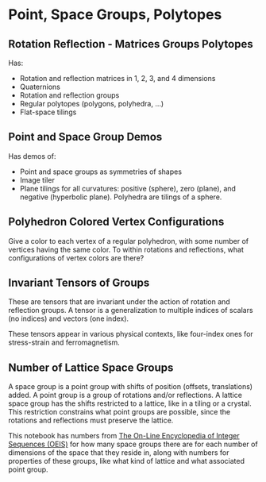 # Point, Space Groups, Polytopes

## Rotation Reflection - Matrices Groups Polytopes
Has:
- Rotation and reflection matrices in 1, 2, 3, and 4 dimensions
- Quaternions
- Rotation and reflection groups
- Regular polytopes (polygons, polyhedra, ...)
- Flat-space tilings

## Point and Space Group Demos
Has demos of:
- Point and space groups as symmetries of shapes
- Image tiler
- Plane tilings for all curvatures: positive (sphere), zero (plane), and negative (hyperbolic plane). Polyhedra are tilings of a sphere.

## Polyhedron Colored Vertex Configurations
Give a color to each vertex of a regular polyhedron, with some number of vertices having the same color. To within rotations and reflections, what configurations of vertex colors are there?

## Invariant Tensors of Groups	
These are tensors that are invariant under the action of rotation and reflection groups. A tensor is a generalization to multiple indices of scalars (no indices) and vectors (one index).

These tensors appear in various physical contexts, like four-index ones for stress-strain and ferromagnetism.

## Number of Lattice Space Groups
A space group is a point group with shifts of position (offsets, translations) added. A point group is a group of rotations and/or reflections. A lattice space group has the shifts restricted to a lattice, like in a tiling or a crystal. This restriction constrains what point groups are possible, since the rotations and reflections must preserve the lattice.

This notebook has numbers from [The On-Line Encyclopedia of Integer Sequences (OEIS)](https://oeis.org/) for how many space groups there are for each number of dimensions of the space that they reside in, along with numbers for properties of these groups, like what kind of lattice and what associated point group.
